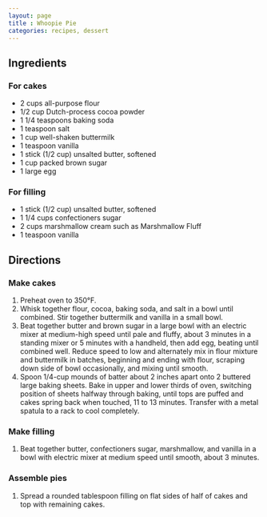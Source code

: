 ```yaml
---
layout: page
title : Whoopie Pie
categories: recipes, dessert
---
```


## Ingredients

### For cakes

* 2 cups all-purpose flour
* 1/2 cup Dutch-process cocoa powder
* 1 1/4 teaspoons baking soda
* 1 teaspoon salt
* 1 cup well-shaken buttermilk
* 1 teaspoon vanilla
* 1 stick (1/2 cup) unsalted butter, softened
* 1 cup packed brown sugar
* 1 large egg

### For filling

* 1 stick (1/2 cup) unsalted butter, softened
* 1 1/4 cups confectioners sugar
* 2 cups marshmallow cream such as Marshmallow Fluff
* 1 teaspoon vanilla

## Directions

### Make cakes

1. Preheat oven to 350°F.
2. Whisk together flour, cocoa, baking soda, and salt in a bowl until combined. Stir together buttermilk and vanilla in a small bowl.
3. Beat together butter and brown sugar in a large bowl with an electric mixer at medium-high speed until pale and fluffy, about 3 minutes in a standing mixer or 5 minutes with a handheld, then add egg, beating until combined well. Reduce speed to low and alternately mix in flour mixture and buttermilk in batches, beginning and ending with flour, scraping down side of bowl occasionally, and mixing until smooth.
4. Spoon 1/4-cup mounds of batter about 2 inches apart onto 2 buttered large baking sheets. Bake in upper and lower thirds of oven, switching position of sheets halfway through baking, until tops are puffed and cakes spring back when touched, 11 to 13 minutes. Transfer with a metal spatula to a rack to cool completely.

### Make filling

1. Beat together butter, confectioners sugar, marshmallow, and vanilla in a bowl with electric mixer at medium speed until smooth, about 3 minutes.

### Assemble pies

1. Spread a rounded tablespoon filling on flat sides of half of cakes and top with remaining cakes.

